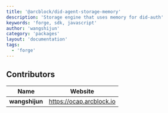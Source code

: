 ```yaml
---
title: '@arcblock/did-agent-storage-memory'
description: 'Storage engine that uses memory for did-auth'
keywords: 'forge, sdk, javascript'
author: 'wangshijun'
category: 'packages'
layout: 'documentation'
tags:
  - 'forge'
---
```



## Contributors

| Name           | Website                    |
| -------------- | -------------------------- |
| **wangshijun** | <https://ocap.arcblock.io> |

  